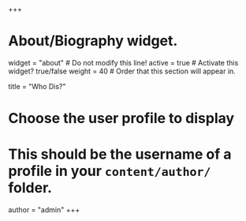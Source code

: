 +++
# About/Biography widget.
widget = "about"  # Do not modify this line!
active = true  # Activate this widget? true/false
weight = 40  # Order that this section will appear in.

title = "Who Dis?"

# Choose the user profile to display
# This should be the username of a profile in your `content/author/` folder.
author = "admin"
+++
